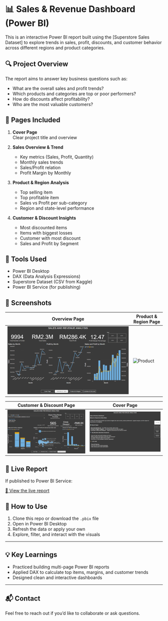 # 📊 Sales & Revenue Dashboard (Power BI)

This is an interactive Power BI report built using the [Superstore Sales Dataset] to explore trends in sales, profit, discounts, and customer behavior across different regions and product categories.

## 🔍 Project Overview

The report aims to answer key business questions such as:
- What are the overall sales and profit trends?
- Which products and categories are top or poor performers?
- How do discounts affect profitability?
- Who are the most valuable customers?

## 📁 Pages Included

1. **Cover Page**  
   Clear project title and overview

2. **Sales Overview & Trend**  
   - Key metrics (Sales, Profit, Quantity)
   - Monthly sales trends
   - Sales/Profit relation
   - Profit Margin by Monthly

3. **Product & Region Analysis**  
   - Top selling item
   - Top profitable item
   - Sales vs Profit per sub-category
   - Region and state-level performance

4. **Customer & Discount Insights**  
   - Most discounted items
   - Items with biggest losses
   - Customer with most discount
   - Sales and Profit by Segment

## 🧰 Tools Used

- Power BI Desktop
- DAX (Data Analysis Expressions)
- Superstore Dataset (CSV from Kaggle)
- Power BI Service (for publishing)

## 📸 Screenshots

| Overview Page                             | Product & Region Page                          |
|-------------------------------------------|------------------------------------------------|
| ![Overview](Overview%20&%20Trend.PNG)     | ![Product](Products%20&%20Region%20Page.PNG)               |

| Customer & Discount Page                  | Cover Page                                     |
|-------------------------------------------|------------------------------------------------|
| ![Discount](Customer%20&%20Discount.PNG)      | ![Cover](Cover%20Page.PNG)                 |

## 🔗 Live Report 

If published to Power BI Service:

[🔗 View the live report](https://app.powerbi.com/links/a3eD4KMmH-?ctid=e76098d4-4488-4bf5-9ca7-f469aec5b03b&pbi_source=linkShare&bookmarkGuid=375927da-f968-4b84-9316-366171285dd2)

## 📌 How to Use

1. Clone this repo or download the `.pbix` file
2. Open in Power BI Desktop
3. Refresh the data or apply your own
4. Explore, filter, and interact with the visuals

---

## 💡 Key Learnings

- Practiced building multi-page Power BI reports
- Applied DAX to calculate top items, margins, and customer trends
- Designed clean and interactive dashboards

---

## 📬 Contact

Feel free to reach out if you’d like to collaborate or ask questions.

